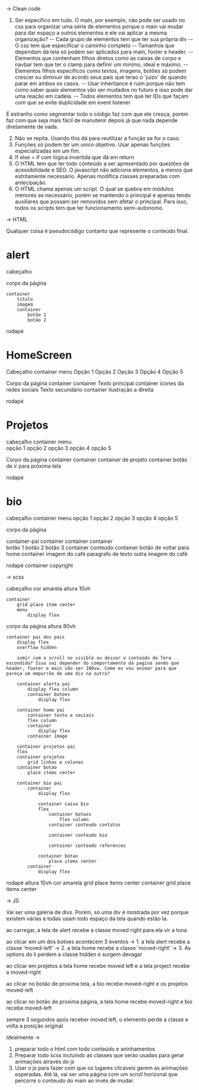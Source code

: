 -> Clean code

1. Ser especifico em tudo. O main, por exemplo, não pode ser usado no css para organizar uma série de elementos porque o main vai mudar para dar espaço a outros elementos e ele vai aplicar a mesma organização? 
 -- Cada grupo de elementos tem que ter sua própria div
 -- O css tem que especificar o caminho completo
 -- Tamanhos que dependam da tela só podem ser aplicados para main, footer e header. 
 -- Elementos que contenham filhos diretos como as caixas de corpo e navbar tem que ter o clamp para definir um minimo, ideal e máximo. 
 -- Elementos filhos especificos como textos, imagens, botões só podem crescer ou diminuir de acordo seus pais que terao o 'juizo' de quando parar em ambos os casos. 
-- Usar inheritance é ruim porque não tem como saber quais elementos vão ser mudados no futuro e isso pode dar uma reação em cadeia.
-- Todos elementos tem que ter IDs que façam com que se evite duplicidade em event listener

É estranho como segmentar todo o código faz com que ele cresça, porém faz com que seja mais fácil de manutenir depois já que nada depende diretamente de nada.

2. Não se repita. Usando this dá para reutilizar a função se for o caso. 
3. Funções só podem ter um unico objetivo. Usar apenas funções especializadas em um fim.
4. If else = if com lógica invertida que dá em return 
5. O HTML tem que ter todo conteúdo a ser apresentado por questões de acessibilidade e SEO. O javascript não adiciona elementos, a menos que estritamente necessário. Apenas modifica classes preparadas com antecipação.
6. O HTML chama apenas um script. O qual se quebra em módulos menores se necessário, porém se mantendo o principal e apenas tendo auxiliares que possam ser removidos sem afetar o principal. Para isso, todos os scripts tem que ter funcionamento semi-autonomo.

-> HTML

Qualquer coisa é pseudocódigo contanto que represente o conteúdo final.

# alert

cabeçalho

corpo da página

    container
        titulo
        imagem
        container
            botão 1 
            botão 2
    
rodapé 

# HomeScreen

Cabeçalho
    container
        menu
            Opção 1
            Opção 2
            Opção 3
            Opção 4
            Opção 5

Corpo da página
    container
        container
            Texto principal 
            container 
                icones da redes sociais
            Texto secundário 
        container
            ilustração a direita

rodapé

# Projetos

cabeçalho
    container
        menu    
            opção 1 
            opção 2 
            opção 3 
            opção 4 
            opção 5

Corpo da página
    container
        container
            container de projeto
        container
        botão de ir para próxima tela

rodapé 

# bio

cabeçalho 
    container
        menu 
            opção 1
            opção 2
            opção 3
            opção 4
            opção 5

corpo da página 

container-pai
    container
        container
            container  
                botão 1 
                botão 2 
                botão 3 
            container conteudo
        container
            botão de voltar para home
    container 
        imagem do café
        paragrafo de texto
        outra imagem do café

rodapé 
    container
        copyright

-> scss

cabeçalho
    cor amarela
    altura 10vh
     
    container
        grid place item center
        menu 
            display flex 

corpo da página
    altura 80vh

    container pai dos pais
        display flex
        overflow hidden

        sumir com o scroll no visible ou deixar o conteúdo de fora escondido? Isso vai depender do comportamento da pagina sendo que header, footer e main vão ser 100vw. Como eu vou animar para que pareça um empurrão de uma div na outra?
            
        container alerta pai
            display flex column
            container botoes
                display flex

        container home pai
            container texto e sociais
            flex column
            container
                display flex
            container image

        container projetos pai
        flex
        container projetos
            grid linhas e colunas
        container botao
            place items center
            
        container bio pai
            container
                display flex

                container caixa bio
                flex
                    container botoes
                        flex column
                    container conteudo contatos
                    
                    container conteudo bio
                        
                    container conteudo references
            
                container botao
                    place items center
            container 
                display flex
        
rodapé
    altura 10vh
    cor amarela
    grid place items center
    container
        grid place items center

-> JS

Vai ser uma galeria de divs. Porém, só uma div é mostrada por vez porque existem várias e todas usam todo espaço da tela quando estão la. 

ao carregar, a tela de alert recebe a classe moved right para ela vir a tona

ao clicar em um dos botoes acontecem 3 eventos 
    -> 1. a tela alert recebe a classe 'moved-left' 
    -> 2. a tela home recebe a classe 'moved-right'
    -> 3. As options do li perdem a classe hidden e surgem devagar

ao clicar em projetos a tela home recebe moved left e a tela project recebe a moved-right 

ao clicar no botão de proxima tela, a bio recebe moved-right e os projetos moved-left

ao clicar no botão de proxima página, a tela home recebe moved-right e bio recebe moved-left

sempre 3 segundos após receber moved left, o elemento perde a classe e volta a posição original

Idealmente -> 
1. preparar todo o html com todo conteúdo e aninhamentos
2. Preparar todo scss incluindo as classes que serão usadas para gerar animações através do js
3. Usar o js para fazer com que os lugares clicáveis gerem as animações esperadas. Até lá, vai ser uma página com um scroll horizonal que percorre o conteudo do main ao invés de mudar.